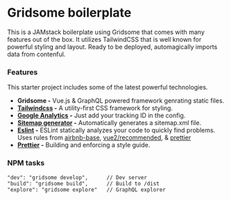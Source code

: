 # Gridsome boilerplate

This is a JAMstack boilerplate using Gridsome that comes with many features out of the box. It utilizes TailwindCSS that is well known for powerful styling and layout. Ready to be deployed, automagically imports data from contenful.

### Features

This starter project includes some of the latest powerful technologies.

*   **Gridsome -** Vue.js & GraphQL powered framework genrating static files.
*   **[Tailwindcss](https://tailwindcss.com/) -** A utility-first CSS framework for styling.
*   **[Google Analytics](https://gridsome.org/plugins/@gridsome/plugin-google-analytics) -** Just add your tracking ID in the config.
*   **[Sitemap generator](https://gridsome.org/plugins/@gridsome/plugin-sitemap) -** Automatically generates a sitemap.xml file.
*   **[Eslint](https://eslint.org/) -** ESLint statically analyzes your code to quickly find problems. Uses rules from [airbnb-base](https://www.npmjs.com/package/eslint-config-airbnb-base), [vue2/recommended](https://eslint.vuejs.org/user-guide/), & [prettier](https://github.com/prettier/eslint-plugin-prettier)
*   **[Prettier](https://prettier.io/) -** Building and enforcing a style guide.

### NPM tasks

```
"dev": "gridsome develop",      // Dev server
"build": "gridsome build",      // Build to /dist
"explore": "gridsome explore"   // GraphQL explorer
```